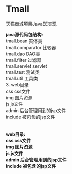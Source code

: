 # Tmall
天猫商城项目JavaEE实现  

<b>java源代码包结构:  </b>  
tmall.bean 实体类  
tmall.comparator 比较器  
tmall.dao DAO类  
tmall.filter 过滤器  
tmall.servlet servlet  
tmall.test 测试类  
tmall.util 工具类  
3. web目录  
css css文件  
img 图片资源  
js js文件  
admin 后台管理用到的jsp文件  
include 被包含的jsp文件  
<br></br>
<b>web目录:<b>  
css css文件  
img 图片资源  
js js文件  
admin 后台管理用到的jsp文件  
include 被包含的jsp文件  
